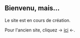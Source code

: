 ## Bienvenu, mais...

Le site est en cours de création. 

Pour l'ancien site, cliquez -> [ici](https://sites.google.com/view/cyril-sturtz/accueil?authuser=0) <-.


